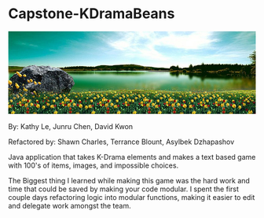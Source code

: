 # Capstone-KDramaBeans

![Intro Screen](images/intro.jpg)

By: Kathy Le, Junru Chen, David Kwon

Refactored by: Shawn Charles, Terrance Blount, Asylbek Dzhapashov

Java application that takes K-Drama elements and makes a text based game with 100's of items, images, and impossible choices.

The Biggest thing I learned while making this game was the hard work and time that could be saved by making your code modular. I spent the first couple days refactoring logic into modular functions, making it easier to edit and delegate work amongst the team.

